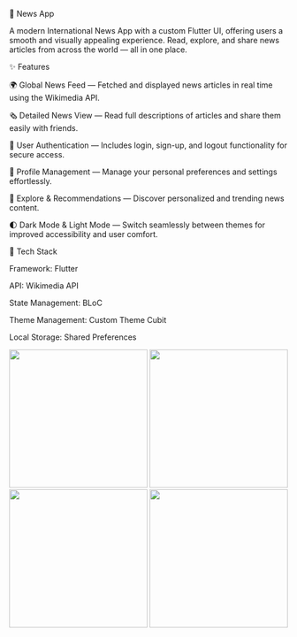 📰 News App

A modern International News App with a custom Flutter UI, offering users a smooth and visually appealing experience.
Read, explore, and share news articles from across the world — all in one place.

✨ Features

🌍 Global News Feed — Fetched and displayed news articles in real time using the Wikimedia API.

🗞️ Detailed News View — Read full descriptions of articles and share them easily with friends.

🔐 User Authentication — Includes login, sign-up, and logout functionality for secure access.

👤 Profile Management — Manage your personal preferences and settings effortlessly.

🧭 Explore & Recommendations — Discover personalized and trending news content.

🌓 Dark Mode & Light Mode — Switch seamlessly between themes for improved accessibility and user comfort.

🧠 Tech Stack

Framework: Flutter

API: Wikimedia API

State Management: BLoC

Theme Management: Custom Theme Cubit

Local Storage: Shared Preferences

<p align="center"> <img src="https://github.com/user-attachments/assets/688fab55-6ddd-4b84-89e3-7ec1bdcc09ec" width="250" /> <img src="https://github.com/user-attachments/assets/1b1e0051-5694-4487-ae7c-46827a7e0dbb" width="250" /> <img src="https://github.com/user-attachments/assets/bc23dff2-f7d9-4aa7-89cf-3eef67df351b" width="250" /> <img src="https://github.com/user-attachments/assets/10e2f399-e8a3-40dc-9d24-bbc5f21fe4cf" width="250" /> </p>
